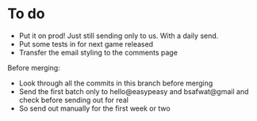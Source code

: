 # To do

- Put it on prod! Just still sending only to us. With a daily send.
- Put some tests in for next game released
- Transfer the email styling to the comments page

Before merging:

- Look through all the commits in this branch before merging
- Send the first batch only to hello@easypeasy and bsafwat@gmail and check before sending out for real
- So send out manually for the first week or two
